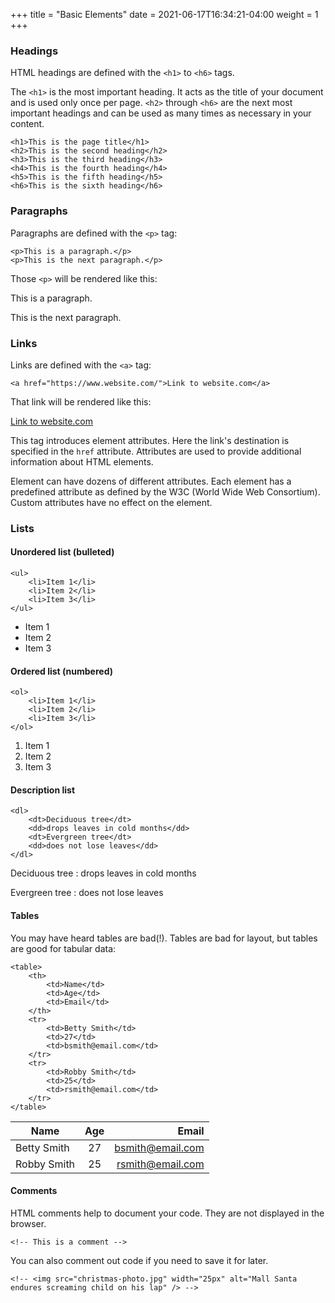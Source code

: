 +++
title = "Basic Elements"
date = 2021-06-17T16:34:21-04:00
weight = 1
+++

### Headings

HTML headings are defined with the ```<h1>``` to ```<h6>``` tags.

The ```<h1>``` is the most important heading. It acts as the title of your document and is used only once per page. ```<h2>``` through ```<h6>``` are the next most important headings and can be used as many times as necessary in your content.

```
<h1>This is the page title</h1>
<h2>This is the second heading</h2>
<h3>This is the third heading</h3>
<h4>This is the fourth heading</h4>
<h5>This is the fifth heading</h5>
<h6>This is the sixth heading</h6>
```

### Paragraphs

Paragraphs are defined with the ```<p>``` tag:

```
<p>This is a paragraph.</p>
<p>This is the next paragraph.</p>
```
Those ```<p>``` will be rendered like this:

This is a paragraph.

This is the next paragraph.

### Links

Links are defined with the ```<a>``` tag:

```
<a href="https://www.website.com/">Link to website.com</a>
```
That link will be rendered like this:

[Link to website.com](https://www.website.com/)

This tag introduces element attributes. Here the link's destination is specified in the ```href``` attribute. Attributes are used to provide additional information about HTML elements.

Element can have dozens of different attributes. Each element has a predefined attribute as defined by the W3C (World Wide Web Consortium). Custom attributes have no effect on the element. 

### Lists

#### Unordered list (bulleted)

```
<ul>
    <li>Item 1</li>
    <li>Item 2</li>
    <li>Item 3</li>
</ul>
```

- Item 1
- Item 2
- Item 3
  
#### Ordered list (numbered)
```
<ol>
    <li>Item 1</li>
    <li>Item 2</li>
    <li>Item 3</li>
</ol>
```

1. Item 1
1. Item 2
1. Item 3

#### Description list
```
<dl>
    <dt>Deciduous tree</dt>
    <dd>drops leaves in cold months</dd>
    <dt>Evergreen tree</dt>
    <dd>does not lose leaves</dd>
</dl> 
```

Deciduous tree
: drops leaves in cold months  

Evergreen tree
: does not lose leaves


#### Tables

You may have heard tables are bad(!). Tables are bad for layout, but tables are good for tabular data:

```
<table>
    <th>
        <td>Name</td>
        <td>Age</td>
        <td>Email</td>
    </th>
    <tr>
        <td>Betty Smith</td>
        <td>27</td>
        <td>bsmith@email.com</td>
    </tr>
    <tr>
        <td>Robby Smith</td>
        <td>25</td>
        <td>rsmith@email.com</td>
    </tr>
</table>
```

| Name        | Age           | Email  |
| ------------- |:-------------:| -----:|
| Betty Smith      | 27 | bsmith@email.com |
| Robby Smith      | 25      |   rsmith@email.com |

#### Comments

HTML comments help to document your code. They are not displayed in the browser.

```
<!-- This is a comment -->
```

You can also comment out code if you need to save it for later.

```
<!-- <img src="christmas-photo.jpg" width="25px" alt="Mall Santa endures screaming child on his lap" /> -->
```
